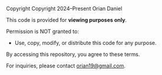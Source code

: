 Copyright Copyright 2024–Present Orian Daniel

This code is provided for **viewing purposes only**. 

Permission is NOT granted to:
- Use, copy, modify, or distribute this code for any purpose.

By accessing this repository, you agree to these terms.

For inquiries, please contact orian19@gmail.com.
